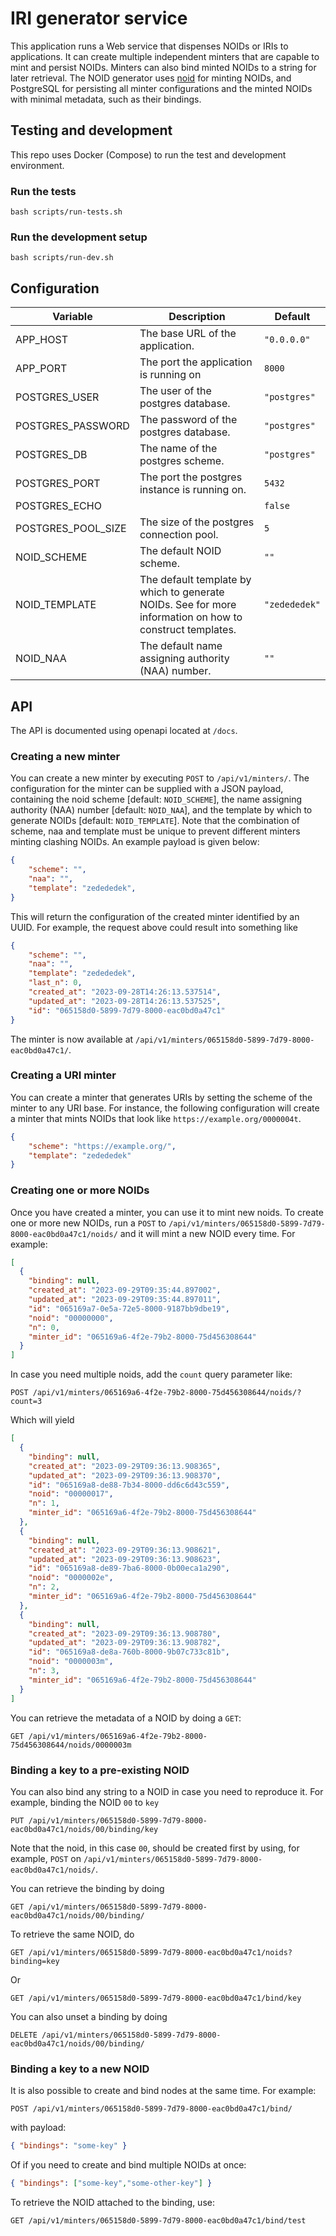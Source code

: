 # IRI generator service

This application runs a Web service that dispenses NOIDs or IRIs to applications.
It can create multiple independent minters that are capable to mint and persist NOIDs. Minters can also bind minted NOIDs to a string for later retrieval. 
The NOID generator uses [noid](https://pypi.org/project/noid/) for minting NOIDs, and PostgreSQL for persisting all minter configurations and the minted NOIDs with minimal metadata, such as their bindings.

## Testing and development

This repo uses Docker (Compose) to run the test and development environment. 

### Run the tests

```
bash scripts/run-tests.sh
```

### Run the development setup

```
bash scripts/run-dev.sh
```

## Configuration

| Variable | Description | Default |
| ----- | ----- | --- |
| APP_HOST | The base URL of the application. | `"0.0.0.0"` |
| APP_PORT | The port the application is running on | `8000` |
| POSTGRES_USER | The user of the postgres database. | `"postgres"` |
| POSTGRES_PASSWORD | The password of the postgres database. | `"postgres"` |
| POSTGRES_DB | The name of the postgres scheme. | `"postgres"` |
| POSTGRES_PORT | The port the postgres instance is running on. |`5432` |
| POSTGRES_ECHO | | `false` |
| POSTGRES_POOL_SIZE | The size of the postgres connection pool. | `5` |
| NOID_SCHEME | The default NOID scheme. | `""` |
| NOID_TEMPLATE | The default template by which to generate NOIDs. See [](https://metacpan.org/dist/Noid/view/noid#TEMPLATES) for more information on how to construct templates. | `"zedededek"` |
| NOID_NAA | The default name assigning authority (NAA) number. | `""` |

## API

The API is documented using openapi located at `/docs`.

### Creating a new minter

You can create a new minter by executing `POST` to `/api/v1/minters/`. 
The configuration for the minter can be supplied with a JSON payload, containing the noid scheme [default: `NOID_SCHEME`], the name assigning authority (NAA) number [default: `NOID_NAA`], and the template by which to generate NOIDs [default: `NOID_TEMPLATE`]. Note that the combination of scheme, naa and template must be unique to prevent different minters minting clashing NOIDs.
An example payload is given below:

```json
{
    "scheme": "", 
    "naa": "",
    "template": "zedededek",
}
```
This will return the configuration of the created minter identified by an UUID. 
For example, the request above could result into something like 

```json
{
    "scheme": "",
    "naa": "",
    "template": "zedededek",
    "last_n": 0,
    "created_at": "2023-09-28T14:26:13.537514",
    "updated_at": "2023-09-28T14:26:13.537525",
    "id": "065158d0-5899-7d79-8000-eac0bd0a47c1"
}
```

The minter is now available at `/api/v1/minters/065158d0-5899-7d79-8000-eac0bd0a47c1/`. 

### Creating a URI minter

You can create a minter that generates URIs by setting the scheme of the minter to any URI base. 
For instance, the following configuration will create a minter that mints NOIDs that look like `https://example.org/0000004t`.

```json
{
    "scheme": "https://example.org/", 
    "template": "zedededek"
}
```


### Creating one or more NOIDs

Once you have created a minter, you can use it to mint new noids. 
To create one or more new NOIDs, run a `POST` to `/api/v1/minters/065158d0-5899-7d79-8000-eac0bd0a47c1/noids/` and it will mint a new NOID every time.
For example:

```json
[
  {
    "binding": null,
    "created_at": "2023-09-29T09:35:44.897002",
    "updated_at": "2023-09-29T09:35:44.897011",
    "id": "065169a7-0e5a-72e5-8000-9187bb9dbe19",
    "noid": "00000000",
    "n": 0,
    "minter_id": "065169a6-4f2e-79b2-8000-75d456308644"
  }
]
```

In case you need multiple noids, add the `count` query parameter like:

```
POST /api/v1/minters/065169a6-4f2e-79b2-8000-75d456308644/noids/?count=3
```

Which will yield

```json
[
  {
    "binding": null,
    "created_at": "2023-09-29T09:36:13.908365",
    "updated_at": "2023-09-29T09:36:13.908370",
    "id": "065169a8-de88-7b34-8000-dd6c6d43c559",
    "noid": "00000017",
    "n": 1,
    "minter_id": "065169a6-4f2e-79b2-8000-75d456308644"
  },
  {
    "binding": null,
    "created_at": "2023-09-29T09:36:13.908621",
    "updated_at": "2023-09-29T09:36:13.908623",
    "id": "065169a8-de89-7ba6-8000-0b00eca1a290",
    "noid": "0000002e",
    "n": 2,
    "minter_id": "065169a6-4f2e-79b2-8000-75d456308644"
  },
  {
    "binding": null,
    "created_at": "2023-09-29T09:36:13.908780",
    "updated_at": "2023-09-29T09:36:13.908782",
    "id": "065169a8-de8a-760b-8000-9b07c733c81b",
    "noid": "0000003m",
    "n": 3,
    "minter_id": "065169a6-4f2e-79b2-8000-75d456308644"
  }
]
```

You can retrieve the metadata of a NOID by doing a `GET`:

```http
GET /api/v1/minters/065169a6-4f2e-79b2-8000-75d456308644/noids/0000003m
```

### Binding a key to a pre-existing NOID

You can also bind any string to a NOID in case you need to reproduce it.
For example, binding the NOID `00` to `key`
```
PUT /api/v1/minters/065158d0-5899-7d79-8000-eac0bd0a47c1/noids/00/binding/key
```

Note that the noid, in this case `00`, should be created first by using, for example, `POST` on `/api/v1/minters/065158d0-5899-7d79-8000-eac0bd0a47c1/noids/`.

You can retrieve the binding by doing

```
GET /api/v1/minters/065158d0-5899-7d79-8000-eac0bd0a47c1/noids/00/binding/
```

To retrieve the same NOID, do

```
GET /api/v1/minters/065158d0-5899-7d79-8000-eac0bd0a47c1/noids?binding=key
```

Or

```
GET /api/v1/minters/065158d0-5899-7d79-8000-eac0bd0a47c1/bind/key
```

You can also unset a binding by doing

```
DELETE /api/v1/minters/065158d0-5899-7d79-8000-eac0bd0a47c1/noids/00/binding/
```

### Binding a key to a new NOID

It is also possible to create and bind nodes at the same time. 
For example:

```
POST /api/v1/minters/065158d0-5899-7d79-8000-eac0bd0a47c1/bind/
```

with payload:

```json
{ "bindings": "some-key" }
```

Of if you need to create and bind multiple NOIDs at once:

```json
{ "bindings": ["some-key","some-other-key"] }
```

To retrieve the NOID attached to the binding, use:

```
GET /api/v1/minters/065158d0-5899-7d79-8000-eac0bd0a47c1/bind/test
```
